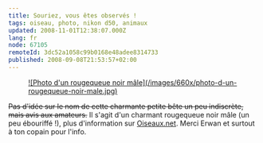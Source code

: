 ```yaml
---
title: Souriez, vous êtes observés !
tags: oiseau, photo, nikon d50, animaux
updated: 2008-11-01T12:38:07.000Z
lang: fr
node: 67105
remoteId: 3dc52a1058c99b0168e48adee8314733
published: 2008-09-08T21:53:57+02:00
---
```

<figure class="object-center"><a href="/images/photo-d-un-rougequeue-noir-male.jpg">![Photo d'un rougequeue noir mâle](/images/660x/photo-d-un-rougequeue-noir-male.jpg)
</a></figure>


<strike>Pas d'idée sur le nom de cette charmante petite bête un peu indiscrète, mais avis aux amateurs.</strike>
 Il s'agit d'un charmant rougequeue noir mâle (un peu ébouriffé !), plus d'information sur [Oiseaux.net](http://www.oiseaux.net/oiseaux/rougequeue.noir.html). Merci Erwan et surtout à ton copain pour l'info.

